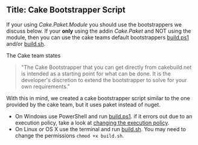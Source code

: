 Title: Cake Bootstrapper Script
---

If your using *Cake.Paket.Module* you should use the bootstrappers we discuss below. If your **only** using the addin *Cake.Paket* and NOT using the module, then you can use the cake teams default bootstrappers [build.ps1](https://github.com/cake-build/example/blob/master/build.ps1) and/or [build.sh](https://github.com/cake-build/example/blob/master/build.sh).

The Cake team states

> "The Cake Bootstrapper that you can get directly from cakebuild.net is intended as a starting point for what can be done. It is the developer's discretion to extend the bootstrapper to solve for your own requirements."

With this in mind, we created a cake bootstrapper script similar to the one provided by the cake team, but it uses paket instead of nuget.

- On Windows use PowerShell and run [build.ps1](https://github.com/larzw/Cake.Paket/blob/master/build.ps1). if it errors out due to an execution policy, take a look at [changing the execution policy](https://technet.microsoft.com/en-us/library/ee176961.aspx).
- On Linux or OS X use the terminal and run [build.sh](https://github.com/larzw/Cake.Paket/blob/master/build.sh). You may need to change the permissions `chmod +x build.sh`.
